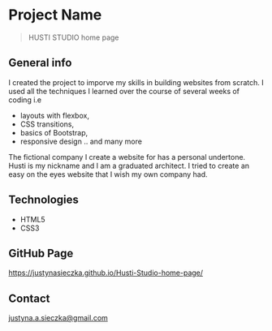 # Project Name
> HUSTI STUDIO home page

## General info
I created the project to imporve my skills in building websites from scratch. I used all the techniques I learned over the course of several weeks of coding i.e
* layouts with flexbox,
* CSS transitions,
* basics of Bootstrap,
* responsive design 
.. and many more

The fictional company I create a website for has a personal undertone. Husti is my nickname and I am a graduated architect. I tried to create an easy on the eyes website that I wish my own company had.  

## Technologies
* HTML5
* CSS3

## GitHub Page
https://justynasieczka.github.io/Husti-Studio-home-page/

## Contact
justyna.a.sieczka@gmail.com
